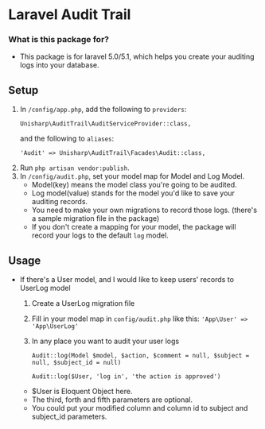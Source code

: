 Laravel Audit Trail
===================

### What is this package for? ###

* This package is for laravel 5.0/5.1, which helps you create your auditing logs into your database. 

## Setup

1. In `/config/app.php`, add the following to `providers`:
    ```
    Unisharp\AuditTrail\AuditServiceProvider::class,
    ```
    and the following to `aliases`:
    ```
    'Audit' => Unisharp\AuditTrail\Facades\Audit::class,
    ```
2. Run `php artisan vendor:publish`.
3. In `/config/audit.php`, set your model map for Model and Log Model.
   * Model(key) means the model class you're going to be audited.
   * Log model(value) stands for the model you'd like to save your auditing records.
   * You need to make your own migrations to record those logs. (there's a sample migration file in the package) 
   * If you don't create a mapping for your model, the package will record your logs to the default `log` model.  

## Usage

* If there's a User model, and I would like to keep users' records to UserLog model
  1. Create a UserLog migration file
  2. Fill in your model map in `config/audit.php` like this: `'App\User' => 'App\UserLog'`
  3. In any place you want to audit your user logs

       ```
       Audit::log(Model $model, $action, $comment = null, $subject = null, $subject_id = null)
       ```

       ```
       Audit::log($User, 'log in', 'the action is approved')
       ```
       
  * $User is Eloquent Object here.
  * The third, forth and fifth parameters are optional.
  * You could put your modified column and column id to subject and subject_id parameters.